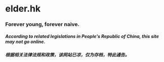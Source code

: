 # elder.hk
### Forever young, forever naive.
##### According to related legislations in People's Republic of China, this site may not go online.
##### 根据相关法律法规和政策，该网站已凉，仅为存档，特此通告。


